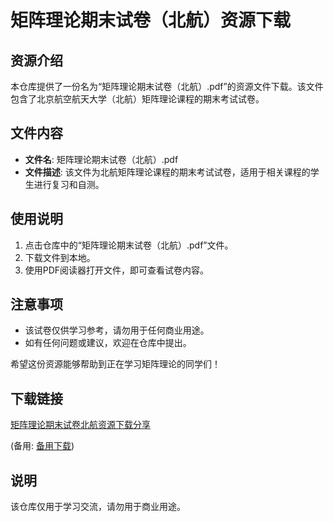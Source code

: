 # 矩阵理论期末试卷（北航）资源下载

## 资源介绍

本仓库提供了一份名为“矩阵理论期末试卷（北航）.pdf”的资源文件下载。该文件包含了北京航空航天大学（北航）矩阵理论课程的期末考试试卷。

## 文件内容

- **文件名**: 矩阵理论期末试卷（北航）.pdf
- **文件描述**: 该文件为北航矩阵理论课程的期末考试试卷，适用于相关课程的学生进行复习和自测。

## 使用说明

1. 点击仓库中的“矩阵理论期末试卷（北航）.pdf”文件。
2. 下载文件到本地。
3. 使用PDF阅读器打开文件，即可查看试卷内容。

## 注意事项

- 该试卷仅供学习参考，请勿用于任何商业用途。
- 如有任何问题或建议，欢迎在仓库中提出。

希望这份资源能够帮助到正在学习矩阵理论的同学们！

## 下载链接
[矩阵理论期末试卷北航资源下载分享](https://pan.quark.cn/s/fafcfcd4221a) 

(备用: [备用下载](https://pan.baidu.com/s/1eWKlj6VyZQCqCpgkM929Nw?pwd=1234))

## 说明

该仓库仅用于学习交流，请勿用于商业用途。
